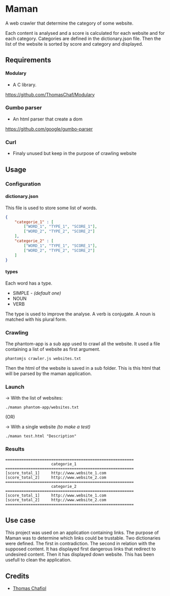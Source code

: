 # Maman
A web crawler that determine the category of some website.

Each content is analysed and a score is calculated for each website and for each category. Categories are defined in the dictionary.json file.
Then the list of the website is sorted by score and category and displayed.

## Requirements ##

#### Modulary ####

* A C library.

https://github.com/ThomasChaf/Modulary

### Gumbo parser ###

* An html parser that create a dom

https://github.com/google/gumbo-parser

### Curl ###

* Finaly unused but keep in the purpose of crawling website

## Usage ##

### Configuration ###

#### dictionary.json ####

This file is used to store some list of words.

```json
{
    "categorie_1" : [
        ["WORD_1", "TYPE_1", "SCORE_1"],
        ["WORD_2", "TYPE_2", "SCORE_2"]
    ],
    "categorie_2" : [
        ["WORD_1", "TYPE_1", "SCORE_1"],
        ["WORD_2", "TYPE_2", "SCORE_2"]
    ]
}
```

#### types ####

Each word has a type.
* SIMPLE - *(default one)*
* NOUN
* VERB

The type is used to improve the analyse. A verb is conjugate. A noun is matched with his plural form.

### Crawling ###

The phantom-app is a sub app used to crawl all the website. It used a file containing a list of website as first argument.

    phantomjs crawler.js websites.txt

Then the html of the website is saved in a sub folder. This is this html that will be parsed by the maman application.

### Launch ###

-> With the list of websites:

    ./maman phantom-app/websites.txt

(OR)

-> With a single website *(to make a test)*

    ./maman test.html "Description"

### Results ###

```
========================================================
                    categorie_1
========================================================
[score_total_1]		http://www.website_1.com
[score_total_2]		http://www.website_2.com
========================================================
                    categorie_2
========================================================
[score_total_1]		http://www.website_1.com
[score_total_2]		http://www.website_2.com
========================================================
```

## Use case

This project was used on an application containing links. The purpose of Maman was to determine which links could be trustable. Two dictionaries were defined.
The first in contradiction. The second in relation with the supposed content.
It has displayed first dangerous links that redirect to undesired content. Then it has displayed down website. This has been usefull to clean the application.

## Credits

  - [Thomas Chafiol](http://github.com/ThomasChaf)

